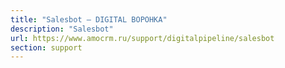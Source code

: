 ```yaml
---
title: "Salesbot — DIGITAL ВОРОНКА"
description: "Salesbot"
url: https://www.amocrm.ru/support/digitalpipeline/salesbot
section: support
---
```




